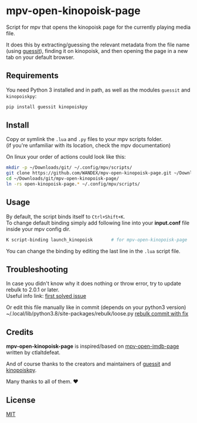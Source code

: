 # mpv-open-kinopoisk-page
Script for mpv that opens the kinopoisk page for the currently playing media file.

It does this by extracting/guessing the relevant metadata from the file name (using [guessit](https://github.com/guessit-io/guessit)), finding it on kinopoisk, and then opening the page in a new tab on your default browser.

## Requirements
You need Python 3 installed and in path, as well as the modules ```guessit``` and ```kinopoiskpy```:

```bash
pip install guessit kinopoiskpy
```

## Install
Copy or symlink the ```.lua``` and ```.py``` files to your mpv scripts folder.\
(if you're unfamiliar with its location, check the mpv documentation)

On linux your order of actions could look like this:
```bash
mkdir -p ~/Downloads/git/ ~/.config/mpv/scripts/
git clone https://github.com/WANDEX/mpv-open-kinopoisk-page.git ~/Downloads/git/
cd ~/Downloads/git/mpv-open-kinopoisk-page/
ln -rs open-kinopoisk-page.* ~/.config/mpv/scripts/
```

## Usage
By default, the script binds itself to ```Ctrl+Shift+K```.\
To change default binding simply add following line into your **input.conf** file inside your mpv config dir.
```bash
K script-binding launch_kinopoisk       # for mpv-open-kinopoisk-page
```

You can change the binding by editing the last line in the ```.lua``` script file.

## Troubleshooting
In case you didn't know why it does nothing or throw error, try to update rebulk to 2.0.1 or later.\
Useful info link: [first solved issue](https://github.com/Toilal/rebulk/issues/20)

Or edit this file manually like in commit (depends on your python3 version)\
~/.local/lib/python3.8/site-packages/rebulk/loose.py
[rebulk commit with fix](https://github.com/Toilal/rebulk/commit/65e9ddfb9d1a56c168bdc13defe1fe74333f482f)

## Credits
**mpv-open-kinopoisk-page** is inspired/based on [mpv-open-imdb-page](https://github.com/ctlaltdefeat/mpv-open-imdb-page) written by ctlaltdefeat.

And of course thanks to the creators and maintainers of [guessit](https://github.com/guessit-io/guessit) and [kinopoiskpy](https://github.com/ramusus/kinopoiskpy).

Many thanks to all of them. :heart:

## License
[MIT](https://choosealicense.com/licenses/mit/)

